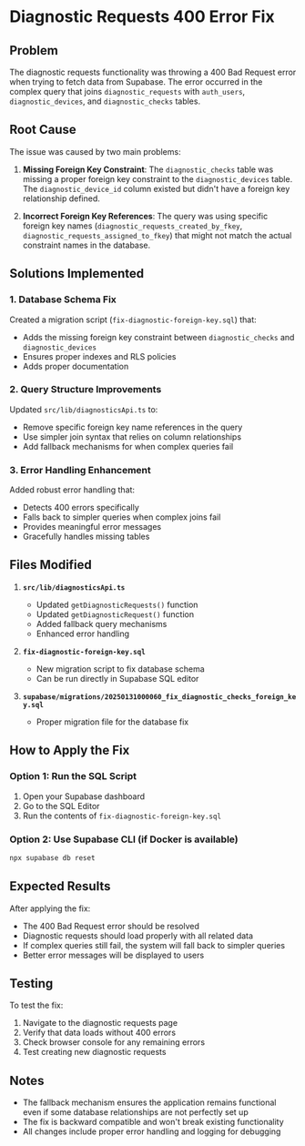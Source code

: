 # Diagnostic Requests 400 Error Fix

## Problem
The diagnostic requests functionality was throwing a 400 Bad Request error when trying to fetch data from Supabase. The error occurred in the complex query that joins `diagnostic_requests` with `auth_users`, `diagnostic_devices`, and `diagnostic_checks` tables.

## Root Cause
The issue was caused by two main problems:

1. **Missing Foreign Key Constraint**: The `diagnostic_checks` table was missing a proper foreign key constraint to the `diagnostic_devices` table. The `diagnostic_device_id` column existed but didn't have a foreign key relationship defined.

2. **Incorrect Foreign Key References**: The query was using specific foreign key names (`diagnostic_requests_created_by_fkey`, `diagnostic_requests_assigned_to_fkey`) that might not match the actual constraint names in the database.

## Solutions Implemented

### 1. Database Schema Fix
Created a migration script (`fix-diagnostic-foreign-key.sql`) that:
- Adds the missing foreign key constraint between `diagnostic_checks` and `diagnostic_devices`
- Ensures proper indexes and RLS policies
- Adds proper documentation

### 2. Query Structure Improvements
Updated `src/lib/diagnosticsApi.ts` to:
- Remove specific foreign key name references in the query
- Use simpler join syntax that relies on column relationships
- Add fallback mechanisms for when complex queries fail

### 3. Error Handling Enhancement
Added robust error handling that:
- Detects 400 errors specifically
- Falls back to simpler queries when complex joins fail
- Provides meaningful error messages
- Gracefully handles missing tables

## Files Modified

1. **`src/lib/diagnosticsApi.ts`**
   - Updated `getDiagnosticRequests()` function
   - Updated `getDiagnosticRequest()` function
   - Added fallback query mechanisms
   - Enhanced error handling

2. **`fix-diagnostic-foreign-key.sql`**
   - New migration script to fix database schema
   - Can be run directly in Supabase SQL editor

3. **`supabase/migrations/20250131000060_fix_diagnostic_checks_foreign_key.sql`**
   - Proper migration file for the database fix

## How to Apply the Fix

### Option 1: Run the SQL Script
1. Open your Supabase dashboard
2. Go to the SQL Editor
3. Run the contents of `fix-diagnostic-foreign-key.sql`

### Option 2: Use Supabase CLI (if Docker is available)
```bash
npx supabase db reset
```

## Expected Results
After applying the fix:
- The 400 Bad Request error should be resolved
- Diagnostic requests should load properly with all related data
- If complex queries still fail, the system will fall back to simpler queries
- Better error messages will be displayed to users

## Testing
To test the fix:
1. Navigate to the diagnostic requests page
2. Verify that data loads without 400 errors
3. Check browser console for any remaining errors
4. Test creating new diagnostic requests

## Notes
- The fallback mechanism ensures the application remains functional even if some database relationships are not perfectly set up
- The fix is backward compatible and won't break existing functionality
- All changes include proper error handling and logging for debugging

